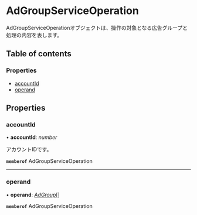 # AdGroupServiceOperation


<div lang=\"ja\">AdGroupServiceOperationオブジェクトは、操作の対象となる広告グループと処理の内容を表します。</div> 

## Table of contents

### Properties

- [accountId](adgroupserviceoperation.md#accountid)
- [operand](adgroupserviceoperation.md#operand)

## Properties

### accountId

• **accountId**: *number*

<div lang=\"ja\">アカウントIDです。</div> 

**`memberof`** AdGroupServiceOperation

___

### operand

• **operand**: [*AdGroup*](adgroup.md)[]

**`memberof`** AdGroupServiceOperation
